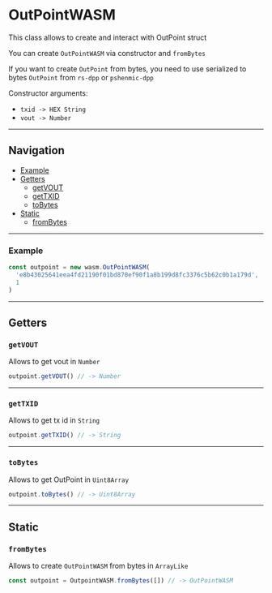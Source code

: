 # OutPointWASM

This class allows to create and interact with OutPoint struct

You can create `OutPointWASM` via constructor and `fromBytes`

If you want to create `OutPoint` from bytes,
you need to use serialized to bytes `OutPoint` from `rs-dpp` or `pshenmic-dpp`

Constructor arguments:

- `txid -> HEX String`
- `vout -> Number`

___

## Navigation

- [Example](#Example)
- [Getters](#getters)
    - [getVOUT](#getvout)
    - [getTXID](#gettxid)
    - [toBytes](#tobytes)
- [Static](#static)
    - [fromBytes](#frombytes)

___

### Example

```js
const outpoint = new wasm.OutPointWASM(
  'e8b43025641eea4fd21190f01bd870ef90f1a8b199d8fc3376c5b62c0b1a179d',
  1
)
```

___

## Getters

### `getVOUT`

Allows to get vout in `Number`

```js
outpoint.getVOUT() // -> Number
```

___

### `getTXID`

Allows to get tx id in `String`

```js
outpoint.getTXID() // -> String
```

___

### `toBytes`

Allows to get OutPoint in `Uint8Array`

```js
outpoint.toBytes() // -> Uint8Array
```

___

## Static

### `fromBytes`

Allows to create `OutPointWASM` from bytes in `ArrayLike`

```js
const outpoint = OutpointWASM.fromBytes([]) // -> OutPointWASM
```